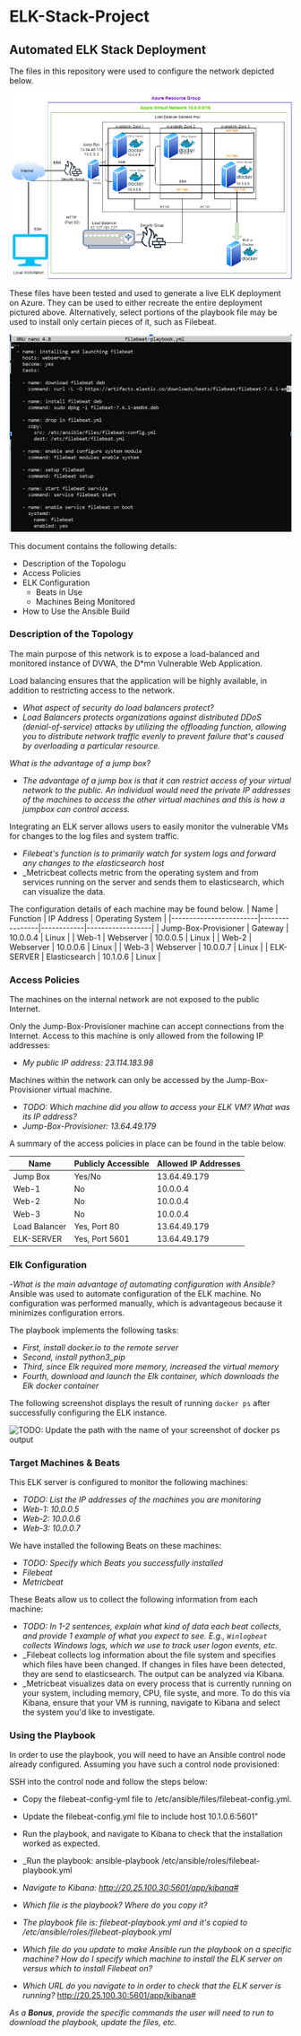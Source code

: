 # ELK-Stack-Project
## Automated ELK Stack Deployment

The files in this repository were used to configure the network depicted below.

![image](https://github.com/UCB-CyberSecurity-Cohort5/elk-stack-project-NMM4/blob/main/Network%20Diagram%20w.%20Elk.drawio.png)

These files have been tested and used to generate a live ELK deployment on Azure. They can be used to either recreate the entire deployment pictured above. Alternatively, select portions of the playbook file may be used to install only certain pieces of it, such as Filebeat.

![image](https://github.com/UCB-CyberSecurity-Cohort5/elk-stack-project-NMM4/blob/main/playbook/filebeat-playbook.yml.png)

This document contains the following details:
- Description of the Topologu
- Access Policies
- ELK Configuration
  - Beats in Use
  - Machines Being Monitored
- How to Use the Ansible Build


### Description of the Topology

The main purpose of this network is to expose a load-balanced and monitored instance of DVWA, the D*mn Vulnerable Web Application.

Load balancing ensures that the application will be highly available, in addition to restricting access to the network.

- _What aspect of security do load balancers protect?_
- _Load Balancers protects organizations against distributed DDoS (denial-of-service) attacks by utilizing the offloading function, allowing you to distribute network traffic evenly to prevent failure that's caused by overloading a particular resource._ 

_What is the advantage of a jump box?_
- _The advantage of a jump box is that it can restrict access of your virtual network to the public. An individual would need the private IP addresses of the machines to access the other virtual machines and this is how a jumpbox can control access._

Integrating an ELK server allows users to easily monitor the vulnerable VMs for changes to the log files and system traffic.

- _Filebeat's function is to primarily watch for system logs and forward any changes to the elasticsearch host_
- _Metricbeat collects metric from the operating system and from services running on the server and sends them to elasticsearch, which can visualize the data.  

The configuration details of each machine may be found below.
| Name                   | Function       | IP Address | Operating System |
|------------------------|----------------|------------|------------------|
| Jump-Box-Provisioner   | Gateway        | 10.0.0.4   | Linux            |
| Web-1                  | Webserver      | 10.0.0.5   | Linux            |
| Web-2                  | Webserver      | 10.0.0.6   | Linux            |
| Web-3                  | Webserver      | 10.0.0.7   | Linux            |
| ELK-SERVER             | Elasticsearch  | 10.1.0.6   | Linux            |
### Access Policies

The machines on the internal network are not exposed to the public Internet. 

Only the Jump-Box-Provisioner machine can accept connections from the Internet. Access to this machine is only allowed from the following IP addresses:
- _My public IP address: 23.114.183.98_

Machines within the network can only be accessed by the Jump-Box-Provisioner virtual machine.
- _TODO: Which machine did you allow to access your ELK VM? What was its IP address?_
- _Jump-Box-Provisioner: 13.64.49.179_

A summary of the access policies in place can be found in the table below.

| Name          | Publicly Accessible | Allowed IP Addresses |
|---------------|---------------------|----------------------|
| Jump Box      | Yes/No              | 13.64.49.179         |
| Web-1         | No                  | 10.0.0.4             |
| Web-2         | No                  | 10.0.0.4             |
| Web-3         | No                  | 10.0.0.4             | 
| Load Balancer | Yes, Port 80        | 13.64.49.179         |  
| ELK-SERVER    | Yes, Port 5601      | 13.64.49.179         |  

### Elk Configuration
-_What is the main advantage of automating configuration with Ansible?_
Ansible was used to automate configuration of the ELK machine. No configuration was performed manually, which is advantageous because it minimizes configuration errors.

The playbook implements the following tasks:
- _First, install docker.io to the remote server_
- _Second, install python3_pip_
- _Third, since Elk required more memory, increased the virtual memory_
- _Fourth, download and launch the Elk container, which downloads the Elk docker container_

The following screenshot displays the result of running `docker ps` after successfully configuring the ELK instance.

![TODO: Update the path with the name of your screenshot of docker ps output](Images/docker_ps_output.png)

### Target Machines & Beats
This ELK server is configured to monitor the following machines:
- _TODO: List the IP addresses of the machines you are monitoring_
- _Web-1: 10.0.0.5_
- _Web-2: 10.0.0.6_
- _Web-3: 10.0.0.7_

We have installed the following Beats on these machines:
- _TODO: Specify which Beats you successfully installed_
- _Filebeat_
- _Metricbeat_

These Beats allow us to collect the following information from each machine:
- _TODO: In 1-2 sentences, explain what kind of data each beat collects, and provide 1 example of what you expect to see. E.g., `Winlogbeat` collects Windows logs, which we use to track user logon events, etc._
- _Filebeat collects log information about the file system and specifies which files have been changed. If changes in files have been detected, they are send to elasticsearch. The output can be analyzed via Kibana. 
- _Metricbeat visualizes data on every process that is currently running on your system, including memory, CPU, file syste, and more. To do this via Kibana, ensure that your VM is running, navigate to Kibana and select the system you'd like to investigate. 

### Using the Playbook
In order to use the playbook, you will need to have an Ansible control node already configured. Assuming you have such a control node provisioned: 

SSH into the control node and follow the steps below:
- Copy the filebeat-config-yml file to /etc/ansible/files/filebeat-config.yml.
- Update the filebeat-config.yml file to include host 10.1.0.6:5601"
- Run the playbook, and navigate to Kibana to check that the installation worked as expected.
- _Run the playbook: ansible-playbook /etc/ansible/roles/filebeat-playbook.yml
- _Navigate to Kibana: http://20.25.100.30:5601/app/kibana#_

- _Which file is the playbook? Where do you copy it?_
- _The playbook file is: filebeat-playbook.yml and it's copied to /etc/ansible/roles/filebeat-playbook.yml_

- _Which file do you update to make Ansible run the playbook on a specific machine? How do I specify which machine to install the ELK server on versus which to install Filebeat on?_


- _Which URL do you navigate to in order to check that the ELK server is running?_
http://20.25.100.30:5601/app/kibana#

_As a **Bonus**, provide the specific commands the user will need to run to download the playbook, update the files, etc._

